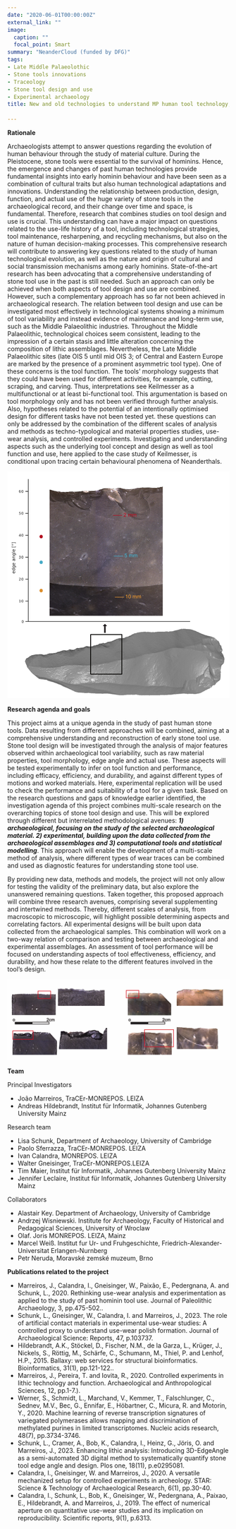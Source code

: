 ```yaml
---
date: "2020-06-01T00:00:00Z"
external_link: ""
image:
  caption: ""
  focal_point: Smart
summary: "NeanderCloud (funded by DFG)"
tags:
- Late Middle Palaeolothic
- Stone tools innovations
- Traceology
- Stone tool design and use
- Experimental archaeology
title: New and old technologies to understand MP human tool technology, design, and use

---
```


**Rationale**

Archaeologists attempt to answer questions regarding the evolution of
human behaviour through the study of material culture. During the
Pleistocene, stone tools were essential to the survival of hominins.
Hence, the emergence and changes of past human technologies provide
fundamental insights into early hominin behaviour and have been seen as
a combination of cultural traits but also human technological
adaptations and innovations. Understanding the relationship between
production, design, function, and actual use of the huge variety of
stone tools in the archaeological record, and their change over time and
space, is fundamental. Therefore, research that combines studies on tool
design and use is crucial. This understanding can have a major impact on
questions related to the use-life history of a tool, including
technological strategies, tool maintenance, resharpening, and recycling
mechanisms, but also on the nature of human decision-making processes.
This comprehensive research will contribute to answering key questions
related to the study of human technological evolution, as well as the
nature and origin of cultural and social transmission mechanisms among
early hominins. State-of-the-art research has been advocating that a
comprehensive understanding of stone tool use in the past is still
needed. Such an approach can only be achieved when both aspects of tool
design and use are combined. However, such a complementary approach has
so far not been achieved in archaeological research. The relation
between tool design and use can be investigated most effectively in
technological systems showing a minimum of tool variability and instead
evidence of maintenance and long-term use, such as the Middle
Palaeolithic industries. Throughout the Middle Palaeolithic,
technological choices seem consistent, leading to the impression of a
certain stasis and little alteration concerning the composition of
lithic assemblages. Nevertheless, the Late Middle Palaeolithic sites
(late OIS 5 until mid OIS 3; of Central and Eastern Europe are marked by
the presence of a prominent asymmetric tool type). One of these concerns
is the tool function. The tools’ morphology suggests that they could
have been used for different activities, for example, cutting, scraping,
and carving. Thus, interpretations see Keilmesser as a multifunctional
or at least bi-functional tool. This argumentation is based on tool
morphology only and has not been verified through further analysis.
Also, hypotheses related to the potential of an intentionally optimised
design for different tasks have not been tested yet. these questions can
only be addressed by the combination of the different scales of analysis
and methods as techno-typological and material properties studies,
use-wear analysis, and controlled experiments. Investigating and
understanding aspects such as the underlying tool concept and design as
well as tool function and use, here applied to the case study of
Keilmesser, is conditional upon tracing certain behavioural phenomena of
Neanderthals.

![](images/Fig_8.jpg)


**Research agenda and goals**

This project aims at a unique agenda in the study of past human stone
tools. Data resulting from different approaches will be combined, aiming
at a comprehensive understanding and reconstruction of early stone tool
use. Stone tool design will be investigated through the analysis of
major features observed within archaeological tool variability, such as
raw material properties, tool morphology, edge angle and actual use.
These aspects will be tested experimentally to infer on tool function
and performance, including efficacy, efficiency, and durability, and
against different types of motions and worked materials. Here,
experimental replication will be used to check the performance and
suitability of a tool for a given task. Based on the research questions
and gaps of knowledge earlier identified, the investigation agenda of
this project combines multi-scale research on the overarching topics of
stone tool design and use. This will be explored through different but
interrelated methodological avenues: ***1) archaeological, focusing on
the study of the selected archaeological material. 2) experimental,
building upon the data collected from the archaeological assemblages and
3) computational tools and statistical modelling***. This approach will
enable the development of a multi-scale method of analysis, where
different types of wear traces can be combined and used as diagnostic
features for understanding stone tool use.

By providing new data, methods and models, the project will not only
allow for testing the validity of the preliminary data, but also explore
the unanswered remaining questions. Taken together, this proposed
approach will combine three research avenues, comprising several
supplementing and intertwined methods. Thereby, different scales of
analysis, from macroscopic to microscopic, will highlight possible
determining aspects and correlating factors. All experimental designs
will be built upon data collected from the archaeological samples. This
combination will work on a two-way relation of comparison and testing
between archaeological and experimental assemblages. An assessment of
tool performance will be focused on understanding aspects of tool
effectiveness, efficiency, and durability, and how these relate to the
different features involved in the tool’s design.

![](images/figure_7.jpg)


**Team**

Principal Investigators 
-   João Marreiros, TraCEr-MONREPOS. LEIZA
-   Andreas Hildebrandt, Institut für Informatik, Johannes Gutenberg University Mainz

Research team 
-   Lisa Schunk, Department of Archaeology, University of Cambridge 
-   Paolo Sferrazza, TraCEr-MONREPOS. LEIZA
-   Ivan Calandra, MONREPOS. LEIZA
-   Walter Gneisinger, TraCEr-MONREPOS.LEIZA
-   Tim Maier, Institut für Informatik, Johannes Gutenberg University Mainz
-   Jennifer Leclaire, Institut für Informatik, Johannes Gutenberg University Mainz

Collaborators 
-   Alastair Key. Department of Archaeology, University of Cambridge 
-   Andrzej Wisniewski. Institute for Archaeology, Faculty of Historical and Pedagogical Sciences, University of Wroclaw 
-   Olaf. Joris MONREPOS. LEIZA, Mainz 
-   Marcel Weiß. Institut fur Ur- und Fruhgeschichte, Friedrich-Alexander-Universitat Erlangen-Nurnberg 
-   Petr Neruda, Moravské zemské muzeum, Brno


**Publications related to the project**

-   Marreiros, J., Calandra, I., Gneisinger, W., Paixão, E.,
    Pedergnana, A. and Schunk, L., 2020. Rethinking use-wear analysis
    and experimentation as applied to the study of past hominin tool
    use. Journal of Paleolithic Archaeology, 3, pp.475-502..
-   Schunk, L., Gneisinger, W., Calandra, I. and Marreiros, J., 2023.
    The role of artificial contact materials in experimental use-wear
    studies: A controlled proxy to understand use-wear polish formation.
    Journal of Archaeological Science: Reports, 47, p.103737.
-   Hildebrandt, A.K., Stöckel, D., Fischer, N.M., de la Garza, L.,
    Krüger, J., Nickels, S., Röttig, M., Schärfe, C., Schumann, M.,
    Thiel, P. and Lenhof, H.P., 2015. Ballaxy: web services for
    structural bioinformatics. Bioinformatics, 31(1), pp.121-122..
-   Marreiros, J., Pereira, T. and Iovita, R., 2020. Controlled
    experiments in lithic technology and function. Archaeological and
    Anthropological Sciences, 12, pp.1-7.).
-   Werner, S., Schmidt, L., Marchand, V., Kemmer, T., Falschlunger, C.,
    Sednev, M.V., Bec, G., Ennifar, E., Höbartner, C., Micura, R. and
    Motorin, Y., 2020. Machine learning of reverse transcription
    signatures of variegated polymerases allows mapping and
    discrimination of methylated purines in limited transcriptomes.
    Nucleic acids research, 48(7), pp.3734-3746.
-   Schunk, L., Cramer, A., Bob, K., Calandra, I., Heinz, G., Jöris, O.
    and Marreiros, J., 2023. Enhancing lithic analysis: Introducing
    3D-EdgeAngle as a semi-automated 3D digital method to systematically
    quantify stone tool edge angle and design. Plos one, 18(11),
    p.e0295081.
-   Calandra, I., Gneisinger, W. and Marreiros, J., 2020. A versatile
    mechanized setup for controlled experiments in archeology. STAR:
    Science & Technology of Archaeological Research, 6(1), pp.30-40.
-   Calandra, I., Schunk, L., Bob, K., Gneisinger, W., Pedergnana, A.,
    Paixao, E., Hildebrandt, A. and Marreiros, J., 2019. The effect of
    numerical aperture on quantitative use-wear studies and its
    implication on reproducibility. Scientific reports, 9(1), p.6313.
